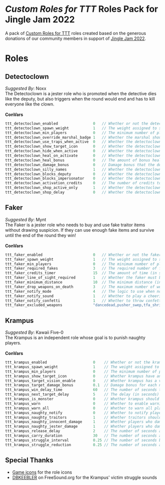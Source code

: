 # _Custom Roles for TTT_ Roles Pack for Jingle Jam 2022
A pack of [Custom Roles for TTT](https://github.com/NoxxFlame/TTT-Custom-Roles) roles created based on the generous donations of our community members in support of [Jingle Jam 2022](https://www.jinglejam.co.uk/).

# Roles

## Detectoclown
_Suggested By_: Noxx\
The Detectoclown is a jester role who is promoted when the detective dies like the deputy, but also triggers when the round would end and has to kill everyone like the clown.
\
\
**ConVars**
```cpp
ttt_detectoclown_enabled                0   // Whether or not the detectoclown should spawn
ttt_detectoclown_spawn_weight           1   // The weight assigned to spawning the detectoclown
ttt_detectoclown_min_players            0   // The minimum number of players required to spawn the detectoclown
ttt_detectoclown_override_marshal_badge 1   // Whether the marshal should turn jesters, independents and monsters into the detectoclown when using their badge
ttt_detectoclown_use_traps_when_active  0   // Whether the detectoclown can see and use traitor traps when they are activated
ttt_detectoclown_show_target_icon       0   // Whether the detectoclown has an icon over other players' heads showing who to kill
ttt_detectoclown_hide_when_active       0   // Whether the detectoclown should be hidden from other players' Target ID (overhead icons) when they are activated
ttt_detectoclown_heal_on_activate       0   // Whether the detectoclown should fully heal when they activate or not
ttt_detectoclown_heal_bonus             0   // The amount of bonus health to give the detectoclown if they are healed when they are activated
ttt_detectoclown_damage_bonus           0   // Damage bonus that the detectoclown has after being activated (e.g. 0.5 = 50% more damage)
ttt_detectoclown_silly_names            1   // Whether the detectoclown's name should randomly change each round
ttt_detectoclown_blocks_deputy          0   // Whether the detectoclown should prevent the deputy from spawning in a round and vice versa
ttt_detectoclown_blocks_impersonator    0   // Whether the detectoclown should prevent the impersonator from spawning in a round and vice versa
ttt_detectoclown_activation_credits     0   // The number of credits to give the detectoclown when they are promoted
ttt_detectoclown_shop_active_only       1   // Whether the detectoclown's shop should be available only after they activate
ttt_detectoclown_shop_delay             0   // Whether the detectoclown's purchased shop items should be held until they activate
```

## Faker
_Suggested By_: Mynt\
The Faker is a jester role who needs to buy and use fake traitor items without drawing suspicion. If they can use enough fake items and survive until the end of the round they win!
\
\
**ConVars**
```cpp
ttt_faker_enabled                       0   // Whether or not the faker should spawn
ttt_faker_spawn_weight                  1   // The weight assigned to spawning the faker
ttt_faker_min_players                   0   // The minimum number of players required to spawn the faker
ttt_faker_required_fakes                3   // The required number of fakes weapons that need to be used for the faker to win the round
ttt_faker_credits_timer                 15  // The amount of time (in seconds) after using a fake weapon before the faker is given a credit
ttt_faker_line_of_sight_required        1   // Whether the faker must be in line of sight of another player for their fake weapon use to count
ttt_faker_minimum_distance              10  // The minimum distance (in metres) the faker must be from another player for their fake weapon use to count
ttt_faker_drop_weapons_on_death         3   // The maximum number of weapons the faker should drop when they die
ttt_faker_notify_mode                   4   // The logic to use when notifying players that a faker is killed. 0 - Don't notify anyone. 1 - Only notify traitors and detective. 2 - Only notify traitors. 3 - Only notify detective. 4 - Notify everyone
ttt_faker_notify_sound                  1   // Whether to play a cheering sound when a faker is killed
ttt_faker_notify_confetti               1   // Whether to throw confetti when a faker is a killed
ttt_faker_excluded_weapons              "dancedead,pusher_swep,tfa_shrinkray,tfa_thundergun,tfa_wintershowl,ttt_kamehameha_swep,weapon_ap_golddragon,weapon_ttt_artillery,weapon_ttt_bike,weapon_ttt_boomerang,weapon_ttt_brain,weapon_ttt_chickennade,weapon_ttt_chickenator,weapon_ttt_dd,weapon_ttt_flaregun,weapon_ttt_homebat,weapon_ttt_knife,weapon_ttt_popupgun,weapon_ttt_traitor_lightsaber" // A comma separated list of weapon classes to exclude from the faker's shop
```

## Krampus
_Suggested By_: Kawaii Five-0\
The Krampus is an independent role whose goal is to punish naughty players.
\
\
**ConVars**
```cpp
ttt_krampus_enabled                     0    // Whether or not the krampus should spawn
ttt_krampus_spawn_weight                1    // The weight assigned to spawning the krampus
ttt_krampus_min_players                 0    // The minimum number of players required to spawn the krampus
ttt_krampus_show_target_icon            0    // Whether krampus have an icon over other players' heads showing who to kill. Server or round must be restarted for changes to take effect.
ttt_krampus_target_vision_enable        0    // Whether krampus has a visible aura around their target, visible through walls
ttt_krampus_target_damage_bonus         0.1  // Damage bonus for each naughty player killed (e.g. 0.1 = 10% extra damage)
ttt_krampus_win_delay_time              60   // The number of seconds to delay a team's win if there are naughty players left
ttt_krampus_next_target_delay           5    // The delay (in seconds) before an krampus is assigned their next target
ttt_krampus_is_monster                  0    // Whether krampus should be treated as a member of the monster team (rather than the independent team)
ttt_krampus_warn                        0    // Whether to enable warning players if there is a krampus. See `ttt_krampus_warn_all` for controlling who can see the warning.
ttt_krampus_warn_all                    0    // Whether to warn all players if there is a krampus. If 0, only traitors will be warned
ttt_krampus_naughty_notify              0    // Whether to notify players who are marked as naughty
ttt_krampus_naughty_traitors            1    // Whether traitors should be automatically marked as naughty
ttt_krampus_naughty_innocent_damage     1    // Whether players who damage innocents should be marked as naughty
ttt_krampus_naughty_jester_damage       1    // Whether players who damage jesters should be marked as naughty
ttt_krampus_release_delay               2    // The number of seconds a victim is stunned for when they released from being carried
ttt_krampus_carry_duration              30   // The number of seconds a victim can be carried for
ttt_krampus_struggle_interval           0.25 // The number of seconds between victim struggles while being carried
ttt_krampus_struggle_reduction          0.25 // The number of seconds a struggle reduces carry duration by
```

## Special Thanks
- [Game icons](https://game-icons.net/) for the role icons
- [DBKEEBLER](https://freesound.org/people/DBKEEBLER/sounds/403684/) on FreeSound.org for the Krampus' victim struggle sounds
